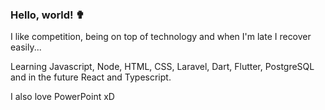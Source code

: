 ### Hello, world! ✟

I like competition, being on top of technology and when I'm late I recover easily...

Learning Javascript, Node, HTML, CSS, Laravel, Dart, Flutter, PostgreSQL and in the future React and Typescript.

I also love PowerPoint xD   

